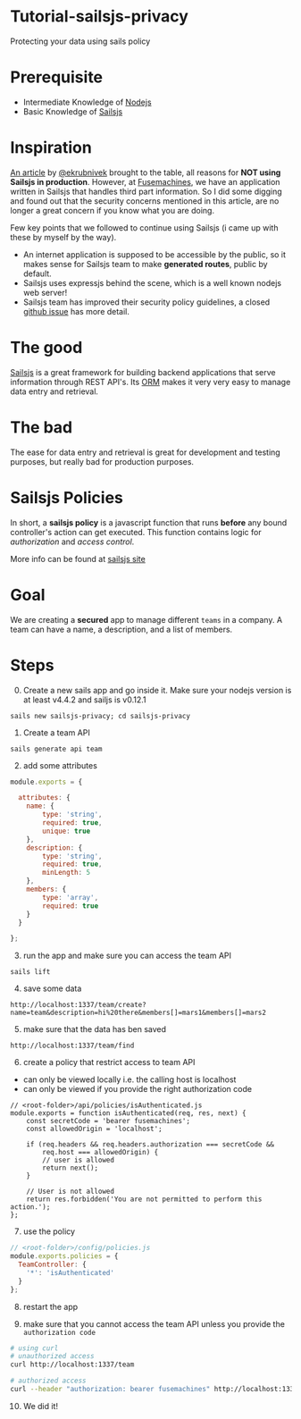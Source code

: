 # Tutorial-sailsjs-privacy

Protecting your data using sails policy

# Prerequisite
* Intermediate Knowledge of [Nodejs](https://nodejs.org/en/)
* Basic Knowledge of [Sailsjs](http://sailsjs.org/)

# Inspiration
[An article](https://kev.inburke.com/kevin/dont-use-sails-or-waterline/) by [@ekrubnivek](https://twitter.com/ekrubnivek) brought to the table, all reasons for **NOT using Sailsjs in production**. However, at [Fusemachines](https://www.fusemachines.com), we have an application written in Sailsjs that handles third part information. So I did some digging and found out that the security concerns mentioned in this article, are no longer a great concern if you know what you are doing. 

Few key points that we followed to continue using Sailsjs (i came up with these by myself by the way).
* An internet application is supposed to be accessible by the public, so it makes sense for Sailsjs team to make **generated routes**, public by default.
* Sailsjs uses expressjs behind the scene, which is a well known nodejs web server!
* Sailsjs team has improved their security policy guidelines, a closed [github issue](https://github.com/balderdashy/sails/issues/2830) has more detail. 

# The good
[Sailsjs](sailsjs.org) is a great framework for building backend applications that serve information through REST API's.
Its [ORM](https://en.wikipedia.org/wiki/Object-role_modeling) makes it very very easy to manage data entry and retrieval. 

# The bad
The ease for data entry and retrieval is great for development and testing purposes, but really bad for production purposes.

# Sailsjs Policies
In short, a **sailsjs policy** is a javascript function that runs **before** any bound controller's action can get executed.
This function contains logic for *authorization* and *access control*.

More info can be found at [sailsjs site](http://sailsjs.org/documentation/concepts/policies)

# Goal
We are creating a **secured** app to manage different `teams` in a company.
A team can have a name, a description, and a list of members.

# Steps
0. Create a new sails app and go inside it.
Make sure your nodejs version is at least v4.4.2 and sailjs is v0.12.1
```
sails new sailsjs-privacy; cd sailsjs-privacy
```
1. Create a team API
```
sails generate api team
```

2. add some attributes
```javascript
module.exports = {

  attributes: {
  	name: {
    	type: 'string',
        required: true,
    	unique: true
  	},
  	description: {
  		type: 'string',
        required: true,
      	minLength: 5
  	},
  	members: {
  		type: 'array',
        required: true
  	}
  }

};
```

3. run the app and make sure you can access the team API
```
sails lift
```

4. save some data 
```
http://localhost:1337/team/create?name=team&description=hi%20there&members[]=mars1&members[]=mars2
```

5. make sure that the data has ben saved
```
http://localhost:1337/team/find
```

6. create a policy that restrict access to team API
 * can only be viewed locally i.e. the calling host is localhost
 * can only be viewed if you provide the right authorization code
```
// <root-folder>/api/policies/isAuthenticated.js
module.exports = function isAuthenticated(req, res, next) {
	const secretCode = 'bearer fusemachines';
	const allowedOrigin = 'localhost';

	if (req.headers && req.headers.authorization === secretCode &&
	    req.host === allowedOrigin) {
	    // user is allowed
    	return next();
	}

	// User is not allowed
	return res.forbidden('You are not permitted to perform this action.');
};
```
7. use the policy
```javascript
// <root-folder>/config/policies.js
module.exports.policies = {
  TeamController: {
    '*': 'isAuthenticated'
  }
};
```
8. restart the app

9. make sure that you cannot access the team API unless you provide the `authorization code`
```bash
# using curl
# unauthorized access
curl http://localhost:1337/team

# authorized access
curl --header "authorization: bearer fusemachines" http://localhost:1337/team
```

10. We did it!
